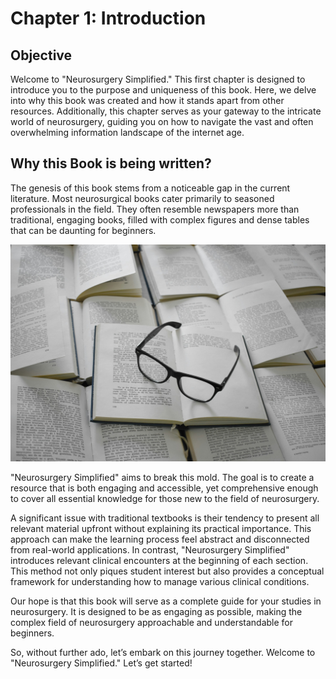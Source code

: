 # Chapter 1: Introduction

## Objective

Welcome to "Neurosurgery Simplified." This first chapter is designed to introduce you to the purpose and uniqueness of this book. Here, we delve into why this book was created and how it stands apart from other resources. Additionally, this chapter serves as your gateway to the intricate world of neurosurgery, guiding you on how to navigate the vast and often overwhelming information landscape of the internet age.

## Why this Book is being written?

The genesis of this book stems from a noticeable gap in the current literature. Most neurosurgical books cater primarily to seasoned professionals in the field. They often resemble newspapers more than traditional, engaging books, filled with complex figures and dense tables that can be daunting for beginners.

![Image](./Newspaper%20Like%20Books.jpg)

"Neurosurgery Simplified" aims to break this mold. The goal is to create a resource that is both engaging and accessible, yet comprehensive enough to cover all essential knowledge for those new to the field of neurosurgery. 

A significant issue with traditional textbooks is their tendency to present all relevant material upfront without explaining its practical importance. This approach can make the learning process feel abstract and disconnected from real-world applications. In contrast, "Neurosurgery Simplified" introduces relevant clinical encounters at the beginning of each section. This method not only piques student interest but also provides a conceptual framework for understanding how to manage various clinical conditions.

Our hope is that this book will serve as a complete guide for your studies in neurosurgery. It is designed to be as engaging as possible, making the complex field of neurosurgery approachable and understandable for beginners. 

So, without further ado, let’s embark on this journey together. Welcome to "Neurosurgery Simplified." Let’s get started!